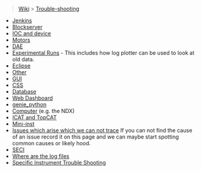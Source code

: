 > [Wiki](Home) > [Trouble-shooting](trouble-shooting-pages)

* [Jenkins](Jenkins-Trouble-Shooting)
* [Blockserver](Blockserver-Trouble-Shooting)
* [IOC and device](IOC-And-Device-Trouble-Shooting)
* [Motors](Motors-Trouble-Shooting)
* [DAE](DAE-Trouble-Shooting)
* [Experimental Runs](Experimental-Runs) - This includes how log plotter can be used to look at old data.
* [Eclipse](https://github.com/ISISComputingGroup/ibex_developers_manual/wiki/Common%20Eclipse%20Issues)
* [Other](Other-Troubleshooting)
* [GUI](GUI-Troubleshooting)
* [CSS](CSS-Troubleshooting)
* [Database](Database-Troubleshooting)
* [Web Dashboard](Web-Dashboard#troubleshooting)
* [genie_python](genie_python-Troubleshooting)
* [Computer](Computer-Troubleshooting) (e.g. the NDX)
* [ICAT and TopCAT](ICAT-Troubleshooting)
* [Mini-inst](Mini-inst-Troubleshooting)
* [Issues which arise which we can not trace](Issues-which-arise-which-we-can-not-trace) If you can not find the cause of an issue record it on this page and we can maybe start spotting common causes or likely hood.
* [SECI](SECI-Troubleshooting)
* [Where are the log files](Log-file-location)
* [Specific Instrument Trouble Shooting](Specific-Instrument-Trouble-Shooting)
